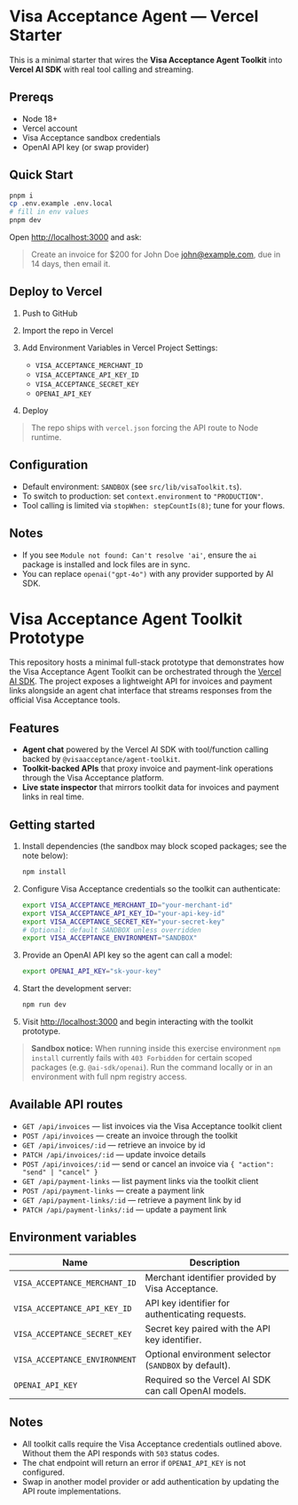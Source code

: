 # Visa Acceptance Agent — Vercel Starter

This is a minimal starter that wires the **Visa Acceptance Agent Toolkit** into **Vercel AI SDK** with real tool calling and streaming.

## Prereqs
- Node 18+
- Vercel account
- Visa Acceptance sandbox credentials
- OpenAI API key (or swap provider)

## Quick Start

```bash
pnpm i
cp .env.example .env.local
# fill in env values
pnpm dev
```

Open [http://localhost:3000](http://localhost:3000) and ask:

> Create an invoice for $200 for John Doe [john@example.com](mailto:john@example.com), due in 14 days, then email it.

## Deploy to Vercel

1. Push to GitHub
2. Import the repo in Vercel
3. Add Environment Variables in Vercel Project Settings:

   * `VISA_ACCEPTANCE_MERCHANT_ID`
   * `VISA_ACCEPTANCE_API_KEY_ID`
   * `VISA_ACCEPTANCE_SECRET_KEY`
   * `OPENAI_API_KEY`
4. Deploy

> The repo ships with `vercel.json` forcing the API route to Node runtime.

## Configuration

* Default environment: `SANDBOX` (see `src/lib/visaToolkit.ts`).
* To switch to production: set `context.environment` to `"PRODUCTION"`.
* Tool calling is limited via `stopWhen: stepCountIs(8)`; tune for your flows.

## Notes

* If you see `Module not found: Can't resolve 'ai'`, ensure the `ai` package is installed and lock files are in sync.
* You can replace `openai("gpt-4o")` with any provider supported by AI SDK.
# Visa Acceptance Agent Toolkit Prototype

This repository hosts a minimal full-stack prototype that demonstrates how the Visa Acceptance Agent Toolkit can be orchestrated through the [Vercel AI SDK](https://sdk.vercel.ai/). The project exposes a lightweight API for invoices and payment links alongside an agent chat interface that streams responses from the official Visa Acceptance tools.

## Features

- **Agent chat** powered by the Vercel AI SDK with tool/function calling backed by `@visaacceptance/agent-toolkit`.
- **Toolkit-backed APIs** that proxy invoice and payment-link operations through the Visa Acceptance platform.
- **Live state inspector** that mirrors toolkit data for invoices and payment links in real time.

## Getting started

1. Install dependencies (the sandbox may block scoped packages; see the note below):

   ```bash
   npm install
   ```

2. Configure Visa Acceptance credentials so the toolkit can authenticate:

   ```bash
   export VISA_ACCEPTANCE_MERCHANT_ID="your-merchant-id"
   export VISA_ACCEPTANCE_API_KEY_ID="your-api-key-id"
   export VISA_ACCEPTANCE_SECRET_KEY="your-secret-key"
   # Optional: default SANDBOX unless overridden
   export VISA_ACCEPTANCE_ENVIRONMENT="SANDBOX"
   ```

3. Provide an OpenAI API key so the agent can call a model:

   ```bash
   export OPENAI_API_KEY="sk-your-key"
   ```

4. Start the development server:

   ```bash
   npm run dev
   ```

5. Visit [http://localhost:3000](http://localhost:3000) and begin interacting with the toolkit prototype.

> **Sandbox notice:** When running inside this exercise environment `npm install` currently fails with `403 Forbidden` for certain scoped packages (e.g. `@ai-sdk/openai`). Run the command locally or in an environment with full npm registry access.

## Available API routes

- `GET /api/invoices` — list invoices via the Visa Acceptance toolkit client
- `POST /api/invoices` — create an invoice through the toolkit
- `GET /api/invoices/:id` — retrieve an invoice by id
- `PATCH /api/invoices/:id` — update invoice details
- `POST /api/invoices/:id` — send or cancel an invoice via `{ "action": "send" | "cancel" }`
- `GET /api/payment-links` — list payment links via the toolkit client
- `POST /api/payment-links` — create a payment link
- `GET /api/payment-links/:id` — retrieve a payment link by id
- `PATCH /api/payment-links/:id` — update a payment link

## Environment variables

| Name | Description |
| --- | --- |
| `VISA_ACCEPTANCE_MERCHANT_ID` | Merchant identifier provided by Visa Acceptance. |
| `VISA_ACCEPTANCE_API_KEY_ID` | API key identifier for authenticating requests. |
| `VISA_ACCEPTANCE_SECRET_KEY` | Secret key paired with the API key identifier. |
| `VISA_ACCEPTANCE_ENVIRONMENT` | Optional environment selector (`SANDBOX` by default). |
| `OPENAI_API_KEY` | Required so the Vercel AI SDK can call OpenAI models. |

## Notes

- All toolkit calls require the Visa Acceptance credentials outlined above. Without them the API responds with `503` status codes.
- The chat endpoint will return an error if `OPENAI_API_KEY` is not configured.
- Swap in another model provider or add authentication by updating the API route implementations.
